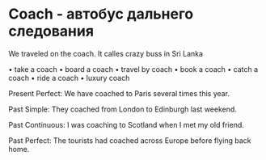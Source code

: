 # Coach - автобус дальнего следования

We traveled on the coach. It calles crazy buss in Sri Lanka

• take a coach
• board a coach
• travel by coach
• book a coach
• catch a coach
• ride a coach
• luxury coach

Present Perfect:
We have coached to Paris several times this year.

Past Simple:
They coached from London to Edinburgh last weekend.

Past Continuous:
I was coaching to Scotland when I met my old friend.

Past Perfect:
The tourists had coached across Europe before flying back home.